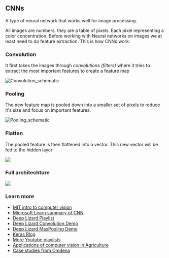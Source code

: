 ## CNNs
A type of neural network that works well for image processing.

All images are numbers. they are a table of pixels. Each pixel representing a color concentration.
Before working with Neural networks on images we at least need to do feature extraction. This is how CNNs work:


### Convolution
It first takes the images through _convolutions (filters)_ where it tries to extract the most important features to create a feature map

![Convolution_schematic](https://user-images.githubusercontent.com/70502261/179571885-9ee9ec20-5e03-4ce8-8b18-216167cef582.gif)

### Pooling
The new feature map is pooled down into a smaller set of pixels to reduce it's size and focus on important features.

![Pooling_schematic](https://user-images.githubusercontent.com/70502261/179571897-ed6d4b16-47f3-439e-96eb-1fba76c93aaa.gif)

### Flatten
The pooled feature is then flattened into a vector. This new vector will be fed to the hidden layer


![](https://1.bp.blogspot.com/-8izI66c0jcg/YKeD_sx55mI/AAAAAAAANjg/wg69J8ZqEucwCcTuQAtd4WJwnKdLLbjEgCLcBGAsYHQ/s0/flattening.jpg)


### Full architechture 
![](https://external-content.duckduckgo.com/iu/?u=https%3A%2F%2Ftse1.mm.bing.net%2Fth%3Fid%3DOIP.4_IJjj1tyMsD8CIkJ9vr-gHaCd%26pid%3DApi&f=1)


### Learn more

* [MIT intro to computer vision](http://introtodeeplearning.com/2020/slides/6S191_MIT_DeepLearning_L3.pdf)
* [Microsoft Learn summary of CNN](https://learn.microsoft.com/en-us/training/modules/train-evaluate-deep-learn-models/4-convolutional-neural-networks)
* [Deep Lizard Playlist](https://www.youtube.com/watch?v=YRhxdVk_sIs&list=PLZbbT5o_s2xq7LwI2y8_QtvuXZedL6tQU&index=19)
* [Deep Lizard Convolution Demo](https://deeplizard.com/resource/pavq7noze2)
* [Deep Lizard MaxPooling Demo](https://deeplizard.com/resource/pavq7noze3)
* [Keras Blog](https://blog.keras.io/how-convolutional-neural-networks-see-the-world.html)
* [More Youtube playlists](https://www.youtube.com/results?search_query=deep+learning+for+computer+vision)
* [Applications of computer vision in Agriculture](https://viso.ai/applications/computer-vision-in-agriculture/)
*  [Case studies from Omdena](https://omdena.com/tag/object-detection/)

